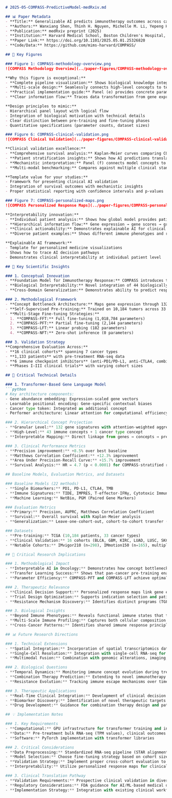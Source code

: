 ```markdown
# 2025-05-COMPASS-PredictiveModel-medRxiv.md

## 📊 Paper Metadata
- **Title:** Generalizable AI predicts immunotherapy outcomes across cancers and treatments
- **Authors:** Wanxiang Shen, Thinh H. Nguyen, Michelle M. Li, Yepeng Huang, Intae Moon, Nitya Nair, Daniel Marbach, Marinka Zitnik
- **Publication:** medRxiv preprint (2025)
- **Institution:** Harvard Medical School, Boston Children's Hospital, Roche Innovation Center Basel
- **Paper Link:** https://doi.org/10.1101/2025.05.01.25326820
- **Code/Data:** https://github.com/mims-harvard/COMPASS/

## 🎨 Key Figures

### Figure 1: COMPASS-methodology-overview.png
![COMPASS Methodology Overview](../paper-figures/COMPASS-methodology-overview.png)

**Why this figure is exceptional:**
- **Complete pipeline visualization:** Shows biological knowledge integration → model architecture → training strategies → clinical applications
- **Multi-scale design:** Seamlessly connects high-level concepts to technical implementation details
- **Practical implementation guide:** Panel (e) provides concrete parameter counts for different fine-tuning approaches
- **Clear information flow:** Traces data transformation from gene expression → immune concepts → clinical predictions

**Design principles to mimic:**
- Hierarchical panel layout with logical flow
- Integration of biological motivation with technical details
- Clear distinction between pre-training and fine-tuning phases
- Quantitative specifications (parameter counts, dataset sizes)

### Figure 6: COMPASS-clinical-validation.png
![COMPASS Clinical Validation](../paper-figures/COMPASS-clinical-validation.png)

**Clinical validation excellence:**
- **Comprehensive survival analysis:** Kaplan-Meier curves comparing COMPASS to established biomarkers (TMB, PD-L1)
- **Patient stratification insights:** Shows how AI predictions translate to clinical outcomes (HR = 4.7)
- **Mechanistic interpretation:** Panel (f) connects model concepts to patient immune phenotype clusters
- **Multi-modal benchmarking:** Compares against multiple clinical standards

**Template value for your studies:**
- Framework for presenting clinical AI validation
- Integration of survival outcomes with mechanistic insights
- Proper statistical reporting with confidence intervals and p-values

### Figure 7: COMPASS-personalized-maps.png
![COMPASS Personalized Response Maps](../paper-figures/COMPASS-personalized-maps.png)

**Interpretability innovation:**
- **Individual patient analysis:** Shows how global model provides patient-specific mechanistic insights
- **Hierarchical information flow:** Gene expression → gene scores → granular concepts → high-level concepts → prediction
- **Clinical actionability:** Demonstrates explainable AI for clinical decision-making
- **Diverse patient examples:** Shows different immune phenotypes and response patterns

**Explainable AI framework:**
- Template for personalized medicine visualizations
- Shows how to trace AI decision pathways
- Demonstrates clinical interpretability at individual patient level

## 🔄 Key Scientific Insights

### 1. Conceptual Innovation
- **Foundation Model for Immunotherapy Response:** COMPASS introduces the first generalizable AI model that predicts immunotherapy response across multiple cancer types and treatments using a concept bottleneck architecture
- **Biological Interpretability:** Novel integration of 44 biologically grounded immune concepts representing cell states, tumor-microenvironment interactions, and signaling pathways
- **Cross-Domain Generalization:** Demonstrates ability to predict responses for unseen cancer types, treatments, and immune checkpoint targets with minimal additional training

### 2. Methodological Framework
- **Concept Bottleneck Architecture:** Maps gene expression through 132 gene signatures → 44 high-level immune concepts → response prediction
- **Self-Supervised Pre-training:** Trained on 10,184 tumors across 33 cancer types using contrastive learning
- **Multi-Stage Fine-tuning Strategies:**
  1. **COMPASS-FFT:** Full fine-tuning (1,018,784 parameters)
  2. **COMPASS-PFT:** Partial fine-tuning (2,144 parameters) 
  3. **COMPASS-LFT:** Linear probing (182 parameters)
  4. **COMPASS-NFT:** Zero-shot inference (0 parameters)

### 3. Validation Strategy
**Comprehensive Evaluation Across:**
- **16 clinical cohorts** spanning 7 cancer types
- **1,133 patients** with pre-treatment RNA-seq data
- **6 immune checkpoint inhibitors** (anti-PD1/PD-L1, anti-CTLA4, combinations)
- **Phases I-III clinical trials** with varying cohort sizes

## 🔬 Critical Technical Details

### 1. Transformer-Based Gene Language Model
```python
# Key architecture components:
- Gene abundance embedding: Expression-scaled gene vectors
- Learnable positional encoding: Gene-specific contextual biases  
- Cancer type token: Integrated as additional concept
- Performer architecture: Linear attention for computational efficiency

### 2. Hierarchical Concept Projection
- **Granular Level:** 132 gene signatures with attention-weighted aggregation
- **High-Level:** 43 immune concepts + 1 cancer type concept
- **Interpretable Mapping:** Direct linkage from genes → concepts → predictions

### 3. Clinical Performance Metrics
- **Precision improvement:** +8.5% over best baseline
- **Matthews Correlation Coefficient:** +12.3% improvement  
- **Area Under Precision-Recall Curve:** +15.7% improvement
- **Survival Analysis:** HR = 4.7 (p < 0.0001) for COMPASS-stratified responders

## Baseline Models, Evaluation Metrics, and Datasets

### Baseline Models (22 methods)
- **Single Biomarkers:** PD1, PD-L1, CTLA4, TMB
- **Immune Signatures:** TIDE, IMPRES, T-effector-IFNγ, Cytotoxic Immune Signature
- **Machine Learning:** NetBio, PGM (Paired Gene Markers)

### Evaluation Metrics
- **Primary:** Precision, AUPRC, Matthews Correlation Coefficient
- **Survival:** Overall survival with Kaplan-Meier analysis
- **Generalization:** Leave-one-cohort-out, cohort-to-cohort transfer (240 evaluations)

### Datasets
- **Pre-training:** TCGA (10,184 patients, 33 cancer types)
- **Clinical Validation:** 16 cohorts (BLCA, GBM, KIRC, LUAD, LUSC, SKCM, STAD)
- **Notable Cohorts:** IMvigor210 (n=298), IMmotion150 (n=165), multiple melanoma studies

## 💭 Critical Research Implications

### 1. Methodological Impact
- **Interpretable AI in Oncology:** Demonstrates how concept bottleneck architectures can provide mechanistic insights while maintaining predictive performance
- **Transfer Learning Success:** Shows that pan-cancer pre-training enables effective adaptation to specific clinical contexts
- **Parameter Efficiency:** COMPASS-PFT and COMPASS-LFT achieve optimal performance with minimal parameter updates

### 2. Therapeutic Relevance
- **Clinical Decision Support:** Personalized response maps link gene expression to immune concepts for individual patients
- **Trial Design Optimization:** Supports indication selection and patient stratification in early-phase trials
- **Resistance Mechanism Discovery:** Identifies distinct programs (TGF-β signaling, endothelial exclusion, CD4+ T cell dysfunction, B cell deficiency) in immune-inflamed non-responders

### 3. Biological Insights
- **Beyond Immune Phenotypes:** Reveals functional immune states that transcend traditional inflamed/excluded/desert classifications
- **Multi-Scale Immune Profiling:** Captures both cellular composition and functional pathway activation
- **Cross-Cancer Patterns:** Identifies shared immune response principles across diverse tumor types

## 📊 Future Research Directions

### 1. Technical Extensions
- **Spatial Integration:** Incorporation of spatial transcriptomics data for location-specific immune states
- **Single-Cell Resolution:** Integration with single-cell RNA-seq for enhanced cellular characterization
- **Multimodal Fusion:** Combination with genomic alterations, imaging, and clinical features

### 2. Biological Questions
- **Temporal Dynamics:** Monitoring immune concept evolution during treatment
- **Combination Therapy Prediction:** Extending to novel immunotherapy combinations
- **Resistance Evolution:** Tracking immune escape mechanisms over time

### 3. Therapeutic Applications
- **Real-Time Clinical Integration:** Development of clinical decision support systems
- **Biomarker Discovery:** Identification of novel therapeutic targets from concept analysis
- **Drug Development:** Guidance for combination therapy design and patient selection

## 💡 Implementation Notes

### 1. Key Requirements
- **Computational:** GPU infrastructure for transformer training and inference
- **Data:** Pre-treatment bulk RNA-seq (TPM values), clinical outcomes
- **Software:** PyTorch implementation with transformer libraries

### 2. Critical Considerations
- **Data Preprocessing:** Standardized RNA-seq pipeline (STAR alignment, GENCODE v36)
- **Model Selection:** Choose fine-tuning strategy based on cohort size and data availability
- **Validation Strategy:** Implement proper cross-cohort evaluation to assess generalization
- **Interpretability:** Utilize personalized response maps for clinical insights

### 3. Clinical Translation Pathway
- **Validation Requirements:** Prospective clinical validation in diverse populations
- **Regulatory Considerations:** FDA guidance for AI/ML-based medical devices
- **Implementation Strategy:** Integration with existing clinical workflows and electronic health records


```
